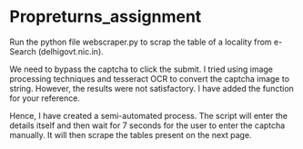 # Propreturns_assignment

Run the python file webscraper.py to scrap the table of a locality from e-Search (delhigovt.nic.in).

We need to bypass the captcha to click the submit. I tried using image processing techniques and tesseract OCR to convert the captcha image to string. However, the results were not satisfactory. I have added the function for your reference.

Hence, I have created a semi-automated process. The script will enter the details itself and then wait for 7 seconds for the user to enter the captcha manually. It will then scrape the tables present on the next page.
